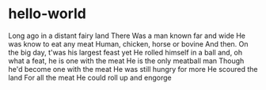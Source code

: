# hello-world
Long ago in a distant fairy land
There Was a man known far and wide
He was know to eat any meat
Human, chicken, horse or bovine
And then.
On the big day, t'was his largest feast yet
He rolled himself in a ball and,
oh what a feat, he is one with the meat
He is the only meatball man
Though he'd become one with the meat
He was still hungry for more
He scoured the land
For all the meat
He could roll up and engorge
